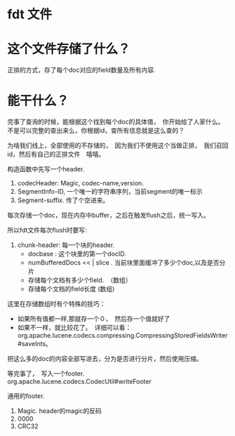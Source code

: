  # fdt 文件


 # 这个文件存储了什么？

 正排的方式，存了每个doc对应的field数量及所有内容.

 # 能干什么？

 完事了查询的时候，能根据这个找到每个doc的具体值，　你开始给了人家什么。不是可以完整的查出来么，你根据id，查所有信息就是这么查的？

 为啥我们线上，全部使用的不存储的，　因为我们不使用这个当做正排，　我们召回id，然后有自己的正排文件　嘻嘻。
 
 构造函数中先写一个header.

1. codecHeader: Magic, codec-name,version.
2. SegmentInfo-ID, 一个唯一的字符串序列，当前segment的唯一标示
3. Segment-suffix. 传了个空进来。

每次存储一个doc，现在内存中buffer，之后在触发flush之后，统一写入。

所以fdt文件每次flush时要写:

1. chunk-header: 每一个块的header. 
    * docbase : 这个块里的第一个docID.
    * numBufferedDocs << | slice . 当前块里面缓冲了多少个doc,以及是否分片
    * 存储每个文档有多少个field.　（数组）
    * 存储每个文档的field长度   (数组)

这里在存储数组时有个特殊的技巧：
* 如果所有值都一样,那就存一个０，　然后存一个值就好了
* 如果不一样，就比较花了。　详细可以看：org.apache.lucene.codecs.compressing.CompressingStoredFieldsWriter#saveInts。

把这么多的doc的内容全部写进去，分为是否进行分片，然后使用压缩。



等完事了，　写入一个footer. org.apache.lucene.codecs.CodecUtil#writeFooter


通用的footer. 　
1. Magic. header的magic的反码
2. 0000
3. CRC32
